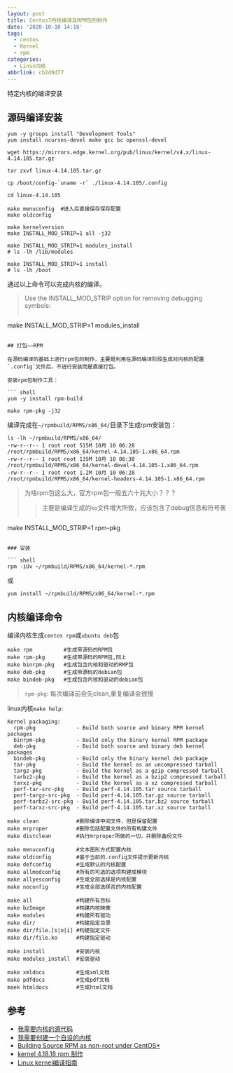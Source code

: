 ```yaml
---
layout: post
title: Centos7内核编译及RPM包的制作
date: '2020-10-10 14:18'
tags:
  - centos
  - Kernel
  - rpm
categories:
  - Linux内核
abbrlink: cb2d9d77
---
```


特定内核的编译安装

<!--more-->

## 源码编译安装

``` shell
yum -y groups install "Development Tools"
yum install ncurses-devel make gcc bc openssl-devel

wget https://mirrors.edge.kernel.org/pub/linux/kernel/v4.x/linux-4.14.105.tar.gz

tar zxvf linux-4.14.105.tar.gz

cp /boot/config-`uname -r` ./linux-4.14.105/.config

cd linux-4.14.105

make menuconfig  #进入后直接保存保存配置
make oldconfig

make kernelversion
make INSTALL_MOD_STRIP=1 all -j32

make INSTALL_MOD_STRIP=1 modules_install
# ls -lh /lib/modules

make INSTALL_MOD_STRIP=1 install
# ls -lh /boot
```
通过以上命令可以完成内核的编译。

>Use the INSTALL_MOD_STRIP option for removing debugging symbols:
>```shell
make INSTALL_MOD_STRIP=1 modules_install
```

## 打包——RPM

在源码编译的基础上进行rpm包的制作，主要是利用在源码编译阶段生成对内核的配置`.config`文件后，不进行安装而是直接打包。

安装rpm包制作工具：

``` shell
yum -y install rpm-build
```

``` shell
make rpm-pkg -j32
```
编译完成在`~/rpmbuild/RPMS/x86_64/`目录下生成rpm安装包：
``` shell
ls -lh ~/rpmbuild/RPMS/x86_64/
-rw-r--r-- 1 root root 515M 10月 10 06:28 /root/rpmbuild/RPMS/x86_64/kernel-4.14.105-1.x86_64.rpm
-rw-r--r-- 1 root root 135M 10月 10 06:30 /root/rpmbuild/RPMS/x86_64/kernel-devel-4.14.105-1.x86_64.rpm
-rw-r--r-- 1 root root 1.2M 10月 10 06:28 /root/rpmbuild/RPMS/x86_64/kernel-headers-4.14.105-1.x86_64.rpm
```
> 为啥rpm包这么大，官方rpm包一般五六十兆大小？？？
>>主要是编译生成的`ko`文件增大所致，应该包含了debug信息和符号表
>>```shell
make INSTALL_MOD_STRIP=1 rpm-pkg
```

### 安装

``` shell
rpm -iUv ~/rpmbuild/RPMS/x86_64/kernel-*.rpm
```
或
``` shell
yum install ~/rpmbuild/RPMS/x86_64/kernel-*.rpm
```

## 内核编译命令

编译内核生成`centos rpm`或`ubuntu deb`包

``` shell
make rpm          #生成带源码的RPM包
make rpm-pkg      #生成带源码的RPM包,同上
make binrpm-pkg   #生成包含内核和驱动的RMP包
make deb-pkg      #生成带源码的debian包
make bindeb-pkg   #生成包含内核和驱动的debian包
```
> `rpm-pkg`: 每次编译前会先clean,重复编译会很慢

linux内核`make help`:
```
Kernel packaging:
  rpm-pkg             - Build both source and binary RPM kernel packages
  binrpm-pkg          - Build only the binary kernel RPM package
  deb-pkg             - Build both source and binary deb kernel packages
  bindeb-pkg          - Build only the binary kernel deb package
  tar-pkg             - Build the kernel as an uncompressed tarball
  targz-pkg           - Build the kernel as a gzip compressed tarball
  tarbz2-pkg          - Build the kernel as a bzip2 compressed tarball
  tarxz-pkg           - Build the kernel as a xz compressed tarball
  perf-tar-src-pkg    - Build perf-4.14.105.tar source tarball
  perf-targz-src-pkg  - Build perf-4.14.105.tar.gz source tarball
  perf-tarbz2-src-pkg - Build perf-4.14.105.tar.bz2 source tarball
  perf-tarxz-src-pkg  - Build perf-4.14.105.tar.xz source tarball
```

``` shell
make clean            #删除编译中间文件，但是保留配置
make mrproper         #删除包括配置文件的所有构建文件
make distclean        #执行mrproper所做的一切，并删除备份文件

make menuconfig       #文本图形方式配置内核
make oldconfig        #基于当前的.config文件提示更新内核
make defconfig        #生成默认的内核配置
make allmodconfig     #所有的可选的选项构建成模块
make allyesconfig     #生成全部选择是内核配置
make noconfig         #生成全部选择否的内核配置

make all              #构建所有目标
make bzImage          #构建内核映像
make modules          #构建所有驱动
make dir/             #构建指定目录
make dir/file.[s|o|i] #构建指定文件
make dir/file.ko      #构建指定驱动

make install          #安装内核
make modules_install  #安装驱动

make xmldocs          #生成xml文档
make pdfdocs          #生成pdf文档
maek htmldocs         #生成html文档
```

## 参考

- [我需要内核的源代码](https://wiki.centos.org/zh/HowTos/I_need_the_Kernel_Source)
- [我需要创建一个自设的内核](https://wiki.centos.org/zh/HowTos/Custom_Kernel)
- [Building Source RPM as non-root under CentOS*](http://www.owlriver.com/tips/non-root/)
- [kernel 4.18.18 rpm 制作](https://www.cnblogs.com/wangjq19920210/p/10819541.html)
- [Linux kernel编译指南](https://blog.csdn.net/csujiangyu/article/details/84718750)
